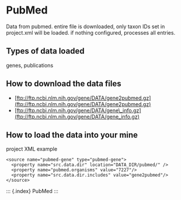 # PubMed

Data from pubmed. entire file is downloaded, only taxon IDs set in project.xml will be loaded. if nothing configured, processes all entries.

## Types of data loaded

genes, publications

## How to download the data files

* [ftp://ftp.ncbi.nlm.nih.gov/gene/DATA/gene2pubmed.gz](ftp://ftp.ncbi.nlm.nih.gov/gene/DATA/gene2pubmed.gz)
* [ftp://ftp.ncbi.nlm.nih.gov/gene/DATA/gene\_info.gz](ftp://ftp.ncbi.nlm.nih.gov/gene/DATA/gene_info.gz)

## How to load the data into your mine

project XML example

```text
<source name="pubmed-gene" type="pubmed-gene">
  <property name="src.data.dir" location="DATA_DIR/pubmed/" />
  <property name="pubmed.organisms" value="7227"/>
  <property name="src.data.dir.includes" value="gene2pubmed"/>
</source>
```

::: {.index} PubMed :::

